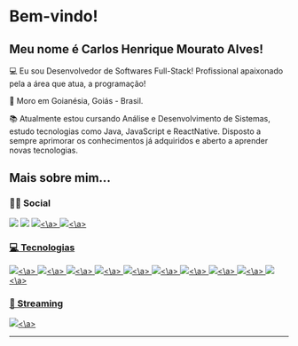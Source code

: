 # Bem-vindo!

## Meu nome é Carlos Henrique Mourato Alves!

:computer: Eu sou Desenvolvedor de Softwares Full-Stack! Profissional apaixonado pela a área que atua, a programação!

:house_with_garden: Moro em Goianésia, Goiás - Brasil.

:books: Atualmente estou cursando Análise e Desenvolvimento de Sistemas, estudo tecnologias como Java, JavaScript e ReactNative. Disposto a sempre aprimorar os conhecimentos já adquiridos e aberto a aprender novas tecnologias.

## Mais sobre mim...

### 👩‍💻 Social

<a href="https://linkedin.com/in/mouratocarlos"><img src="https://img.shields.io/badge/LinkedIn-0077B5?style=for-the-badge&logo=linkedin&logoColor=white"></a>
<a href="https://github.com/mouratocarlos"><img src= "https://img.shields.io/badge/GitHub-100000?style=for-the-badge&logo=github&logoColor=white"></a>
<a href="https://facebook.com/mouratocarlos"><img src="https://img.shields.io/badge/Facebook-1877F2?style=for-the-badge&logo=facebook&logoColor=white"><\a>
<a href="https://instagram.com/mouratocarlos"><img src="https://img.shields.io/badge/Instagram-E4405F?style=for-the-badge&logo=instagram&logoColor=white"><\a>

### :computer: Tecnologias

<a href="#"><img src="https://img.shields.io/badge/HTML5-E34F26?style=for-the-badge&logo=html5&logoColor=white"><\a>
<a href="#"><img src="https://img.shields.io/badge/CSS3-1572B6?style=for-the-badge&logo=css3&logoColor=white"><\a>
<a href="#"><img src="https://img.shields.io/badge/JavaScript-F7DF1E?style=for-the-badge&logo=javascript&logoColor=black"><\a>
<a href="#"><img src="https://img.shields.io/badge/Java-ED8B00?style=for-the-badge&logo=java&logoColor=white"><\a>
<a href="#"><img src="https://img.shields.io/badge/Delphi-B22222?style=for-the-badge&logo=delphi&logoColor=white"><\a>
<a href="#"><img src="https://img.shields.io/badge/MySQL-00000F?style=for-the-badge&logo=mysql&logoColor=white"><\a>
<a href="#"><img src="https://img.shields.io/badge/PostgreSQL-316192?style=for-the-badge&logo=postgresql&logoColor=white"><\a>
<a href="#"><img src="https://img.shields.io/badge/React_Native-20232A?style=for-the-badge&logo=react&logoColor=61DAFB"><\a>
<a href="#"><img src="https://img.shields.io/badge/Spring_Boot-F2F4F9?style=for-the-badge&logo=spring-boot"><\a>
<a href="#"><img src="https://img.shields.io/badge/Debian-A81D33?style=for-the-badge&logo=debian&logoColor=white"><\a>

### 🎥 Streaming
<a href="https://www.youtube.com/channel/UCqOxkQNqenIJLz3x6174Vvg"><img src="https://img.shields.io/badge/YouTube-FF0000?style=for-the-badge&logo=youtube&logoColor=white"><\a>

----------------------------------------------------------------------------------
